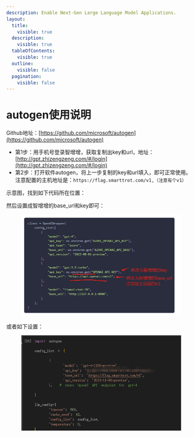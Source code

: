 ```yaml
---
description: Enable Next-Gen Large Language Model Applications.
layout:
  title:
    visible: true
  description:
    visible: true
  tableOfContents:
    visible: true
  outline:
    visible: false
  pagination:
    visible: false
---
```


# autogen使用说明

Github地址：[https://github.com/microsoft/autogen](https://github.com/microsoft/autogen)

* 第1步：用手机号登录智增增，获取复制出key和url，地址：[http://gpt.zhizengzeng.com/#/login](http://gpt.zhizengzeng.com/#/login)
* 第2步：打开软件autogen，将上一步复制的key和url填入，即可正常使用。注意配置的主机地址是：`https://flag.smarttrot.com/v1,（注意有个v1）`

示意图，找到如下代码所在位置：

然后设置成智增增的base\_url和key即可：

<figure><img src="../.gitbook/assets/微信截图_20231211212506.png" alt=""><figcaption></figcaption></figure>

或者如下设置：

<figure><img src="../.gitbook/assets/1e6c9397-0b52-4652-aa16-06162c7369be.png" alt=""><figcaption></figcaption></figure>
